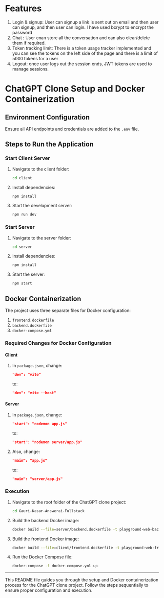 # Features 
1. Login & signup: User can signup a link is sent out on email and then user can signup, and then user can login. I have used bcrypt to encrypt the password
2. Chat : User cnan store all the conversation and can also clear/delete them if required.
3. Token tracking limit: There is a token usage tracker implemented and you can see the tokens on the left side of the page and there is a limit of 5000 tokens for a user
4. Logout: once user logs out the session ends, JWT tokens are used to manage sessions.
   
# ChatGPT Clone Setup and Docker Containerization

## Environment Configuration
Ensure all API endpoints and credentials are added to the `.env` file.

## Steps to Run the Application

### Start Client Server
1. Navigate to the client folder:
    ```sh
    cd client
    ```
2. Install dependencies:
    ```sh
    npm install
    ```
3. Start the development server:
    ```sh
    npm run dev
    ```

### Start Server
1. Navigate to the server folder:
    ```sh
    cd server
    ```
2. Install dependencies:
    ```sh
    npm install
    ```
3. Start the server:
    ```sh
    npm start
    ```

## Docker Containerization

The project uses three separate files for Docker configuration:
1. `frontend.dockerfile`
2. `backend.dockerfile`
3. `docker-compose.yml`

### Required Changes for Docker Configuration

#### Client
1. In `package.json`, change:
    ```json
    "dev": "vite"
    ```
    to:
    ```json
    "dev": "vite --host"
    ```

#### Server
1. In `package.json`, change:
    ```json
    "start": "nodemon app.js"
    ```
    to:
    ```json
    "start": "nodemon server/app.js"
    ```
2. Also, change:
    ```json
    "main": "app.js"
    ```
    to:
    ```json
    "main": "server/app.js"
    ```

### Execution

1. Navigate to the root folder of the ChatGPT clone project:
    ```sh
    cd Gauri-Kasar-Answerai-Fullstack
    ```
2. Build the backend Docker image:
    ```sh
    docker build --file=server/backend.dockerfile -t playground-web-backend_new .
    ```
3. Build the frontend Docker image:
    ```sh
    docker build --file=client/frontend.dockerfile -t playground-web-frontend_new .
    ```
4. Run the Docker Compose file:
    ```sh
    docker-compose -f docker-compose.yml up
    ```

---

This README file guides you through the setup and Docker containerization process for the ChatGPT clone project. Follow the steps sequentially to ensure proper configuration and execution.

